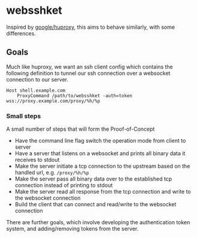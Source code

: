 # websshket

Inspired by [google/huproxy](https://github.com/google/huproxy), this aims to behave similarly, with some differences.

## Goals
Much like huproxy, we want an ssh client config which contains the following definition to tunnel our ssh connection over a websocket connection to our server.
```
Host shell.example.com
    ProxyCommand /path/to/websshket -auth=token wss://proxy.example.com/proxy/%h/%p
```

### Small steps
A small number of steps that will form the Proof-of-Concept
- Have the command line flag switch the operation mode from client to server
- Have a server that listens on a websocket and prints all binary data it receives to stdout
- Make the server initiate a tcp connection to the upstream based on the handled url, e.g. `/proxy/%h/%p`
- Make the server pass all binary data over to the established tcp connection instead of printing to stdout
- Make the server read all response from the tcp connection and write to the websocket connection
- Build the client that can connect and read/write to the websocket connection

There are further goals, which involve developing the authentication token system, and adding/removing tokens from the server.
